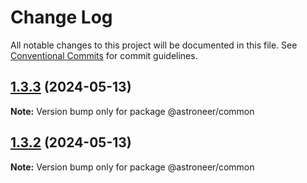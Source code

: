 # Change Log

All notable changes to this project will be documented in this file.
See [Conventional Commits](https://conventionalcommits.org) for commit guidelines.

## [1.3.3](https://github.com/astroneer-team/astroneer/compare/v1.1.2...v1.3.3) (2024-05-13)

**Note:** Version bump only for package @astroneer/common

## [1.3.2](https://github.com/astroneer-team/astroneer/compare/v1.1.2...v1.3.2) (2024-05-13)

**Note:** Version bump only for package @astroneer/common
